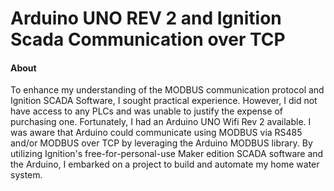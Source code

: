 # Arduino UNO REV 2 and Ignition Scada Communication over TCP


#### About
To enhance my understanding of the MODBUS communication protocol and Ignition SCADA Software, I sought practical experience. However, I did not have access to any PLCs and was unable to justify the expense of purchasing one. Fortunately, I had an Arduino UNO Wifi Rev 2 available. I was aware that Arduino could communicate using MODBUS via RS485 and/or MODBUS over TCP by leveraging the Arduino MODBUS library. By utilizing Ignition's free-for-personal-use Maker edition SCADA software and the Arduino, I embarked on a project to build and automate my home water system. 
